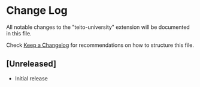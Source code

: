 # Change Log
All notable changes to the "teito-university" extension will be documented in this file.

Check [Keep a Changelog](http://keepachangelog.com/) for recommendations on how to structure this file.

## [Unreleased]
- Initial release
